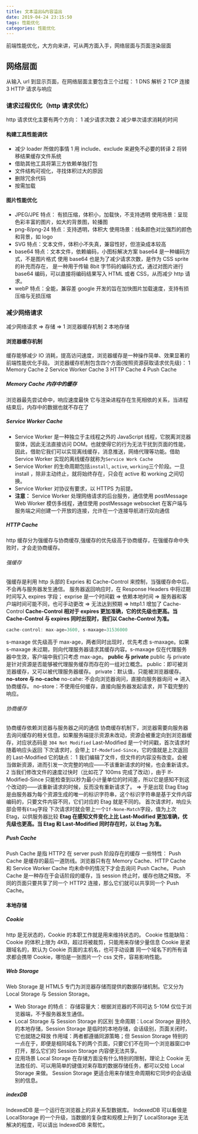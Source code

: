 ```yaml
---
title: 文本溢出&内容溢出
date: 2019-04-24 23:15:50
tags: 性能优化
categories: 性能优化
---
```


前端性能优化，大方向来讲，可从两方面入手，网络层面与页面渲染层面

## 网络层面

从输入 url 到显示页面，在网络层面主要包含三个过程：
1 DNS 解析
2 TCP 连接
3 HTTP 请求与响应

### 请求过程优化（http 请求优化）

http 请求优化主要有两个方向：
1 减少请求次数
2 减少单次请求消耗的时间

#### 构建工具性能调优

- 减少 loader 所做的事情
  1 用 include、exclude 来避免不必要的转译
  2 将转移结果缓存文件系统
- 借助其他工具将第三方依赖单独打包
- 文件结构可视化，寻找体积过大的原因
- 删除冗余代码
- 按需加载

#### 图片性能优化

- JPEG/JPE
  特点： 有损压缩，体积小，加载快，不支持透明
  使用场景：呈现色彩丰富的图片，如大的背景图，轮播图
- png-8/png-24
  特点：支持透明，体积大
  使用场景：线条颜色对比强烈的颜色和背景，如 logo
- SVG
  特点：文本文件，体积小不失真，兼容性好，但渲染成本较高
- base64
  特点：文本文件，依赖编码，小图标解决方案
  base64 是一种编码方式，不是图片格式
  使用 base64 也是为了减少请求次数，是作为 CSS sprite 的补充而存在，
  是一种用于传输 8bit 字节码的编码方式，通过对图片进行 base64 编码，可以直接将编码结果写入 HTML 或者 CSS，从而减少 http 请求。
- webP
  特点：全能，兼容差
  google 开发的旨在加快图片加载速度，支持有损压缩与无损压缩

### 减少网络请求

减少网络请求 => 存储 => 1 浏览器缓存机制 2 本地存储

#### 浏览器缓存机制

缓存能够减少 IO 消耗，提高访问速度，浏览器缓存是一种操作简单、效果显著的前端性能优化手段。
浏览器缓存机制包含四个方面(按照资源获取请求优先级)：
1 Memory Cache
2 Service Worker Cache
3 HTTP Cache
4 Push Cache

##### Memory Cache 内存中的缓存

浏览器最先尝试命中，响应速度最快
它与渲染进程存在生死相依的关系，当进程结束后，内存中的数据也就不存在了

##### Service Worker Cache

- Service Worker 是一种独立于主线程之外的 JavaScript 线程，它脱离浏览器窗体，因此无法直接访问 DOM。也就使得它的行为无法干扰到页面的性能，因此，借助它我们可以实现离线缓存，消息推送，网络代理等功能。借助 Service Worker 实现的离线缓存就称为`Service Work Cache`
- Service Worker 的生命周期包括`install`, `active`, `working`三个阶段。一旦 install ，除非主动终止，就将始终存在，只会在 active 和 working 之间切换。
- Service Worker 对协议有要求，以 HTTPS 为前提。
- **注意：**
  Service Worker 处理网络请求的后台服务，通信使用 postMessage
  Web Worker 模仿多线程，通信使用 postMessage
  websocket 在客户端与服务端之间创建一个开放的连接，允许在一个连接导航进行双向通信

##### HTTP Cache

http 缓存分为强缓存与协商缓存,强缓存的优先级高于协商缓存，在强缓存命中失败时，才会走协商缓存。

###### 强缓存

强缓存是利用 http 头部的 Expries 和 Cache-Control 来控制，当强缓存命中后，不会再与服务器发生通信。
服务器返回响应时，在 Response Headers 中将过期时间写入 expires 字段；
exprise 是一个时间戳 => 依赖本地时间 => 服务器和客户端时间可能不同，也可手动更改 => 无法达到预期 => http1.1 增加了 Cache-Control
**Cache-Control 相对于 expires 更加准确，它的优先级也更高。当 Cache-Control 与 expires 同时出现时，我们以 Cache-Control 为准。**

```js
cache-control: max-age=3600, s-maxage=31536000
```

s-maxage 优先级高于 max-age，两者同时出现时，优先考虑 s-maxage。如果 s-maxage 未过期，则向代理服务器请求其缓存内容。s-maxage 仅在代理服务器中生效，客户端中我们只考虑 max-age。
**public 与 private**
public 与 private 是针对资源是否能够被代理服务缓存而存在的一组对立概念。
public：即可被浏览器缓存，又可以被代理服务器缓存。
private：默认值，只能被浏览器缓存。
**no-store 与 no-cache**
no-cahe: 不会向浏览器询问，直接向服务器询问 => 进入协商缓存。
no-store：不使用任何缓存，直接向服务器发起请求，并下载完整的响应。

###### 协商缓存

协商缓存依赖浏览器与服务器之间的通信
协商缓存机制下，浏览器需要向服务器去询问缓存的相关信息，如果服务端提示资源未改动，资源会被重定向到浏览器缓存，对应状态码是 `304 Not Modified`
Last-Modified 是一个时间戳，首次请求时随着响应头返回
下次请求时，会带上 `If-Modefied-Since`，它的值就是上次返回的 Last-Modified
它的缺点：
1 我们编辑了文件，但文件的内容没有改变。会被当做新资源，进而引发一次完整的响应——不该重新请求的时候，也会重新请求。
2 当我们修改文件的速度过快时（比如花了 100ms 完成了改动），由于 If-Modified-Since 只能检查到以秒为最小计量单位的时间差，所以它是感知不到这个改动的——该重新请求的时候，反而没有重新请求了。
=> 于是出现 Etag
Etag 是由服务器为每个资源生成的唯一的标识字符串，这个标识字符串是基于文件内容编码的，只要文件内容不同，它们对应的 Etag 就是不同的。
首次请求时，响应头部会带有`Etag`字段
下次请求时就会带上一个`If-None-Match`字段，值为上次 Etag，以供服务器比较
**Etag 在感知文件变化上比 Last-Modified 更加准确，优先级也更高。当 Etag 和 Last-Modified 同时存在时，以 Etag 为准。**

##### Push Cache

Push Cache 是指 HTTP2 在 server push 阶段存在的缓存
一些特性：
Push Cache 是缓存的最后一道防线。浏览器只有在 Memory Cache、HTTP Cache 和 Service Worker Cache 均未命中的情况下才会去询问 Push Cache。
Push Cache 是一种存在于会话阶段的缓存，当 session 终止时，缓存也随之释放。
不同的页面只要共享了同一个 HTTP2 连接，那么它们就可以共享同一个 Push Cache。

#### 本地存储

##### Cookie

http 是无状态的，Cookie 的本职工作就是用来维持状态的。
Cookie 性能缺陷：
Cookie 的体积上限为 4KB，超过将被裁剪，只能用来存储少量信息
Cookie 是紧跟域名的，默认为 Cookie 页面的主机名，也可手动设置
同一个域名下的所有请求都会携带 Cookie，哪怕是一张图片一个 css 文件，容易影响性能。

##### Web Storage

Web Storage 是 HTML5 专门为浏览器存储而提供的数据存储机制。它又分为 Local Storage 与 Session Storage。

- Web Storage 的特点：
  存储容量大：根据浏览器的不同可达 5-10M
  仅位于浏览器端，不予服务器发生通信。
- Local Storage 与 Session Storage 的区别
  生命周期：Local Storage 是持久的本地存储，Session Storage 是临时的本地存储，会话级别，页面关闭时，它也就随之释放
  作用域：两者都遵循同源策略；但 Session Storage 特别的一点在于，即便是相同域名下的两个页面，只要它们不在同一个浏览器窗口中打开，那么它们的 Session Storage 内容便无法共享。
- 应用场景
  Local Storage 在存储方面没有什么特别的限制，理论上 Cookie 无法胜任的、可以用简单的键值对来存取的数据存储任务，都可以交给 Local Storage 来做。
  Session Storage 更适合用来存储生命周期和它同步的会话级别的信息。

##### indexDB

IndexedDB 是一个运行在浏览器上的非关系型数据库。
IndexedDB 可以看做是 LocalStorage 的一个升级，当数据的复杂度和规模上升到了 LocalStorage 无法解决的程度，可以请出 IndexedDB 来帮忙。

